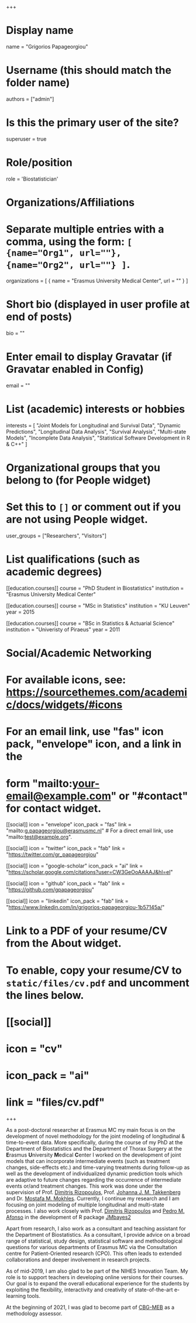 +++
# Display name
name = "Grigorios Papageorgiou"

# Username (this should match the folder name)
authors = ["admin"]

# Is this the primary user of the site?
superuser = true

# Role/position
role = 'Biostatistician'

# Organizations/Affiliations
#   Separate multiple entries with a comma, using the form: `[ {name="Org1", url=""}, {name="Org2", url=""} ]`.
organizations = [ { name = "Erasmus University Medical Center", url = "" } ]

# Short bio (displayed in user profile at end of posts)
bio = ""

# Enter email to display Gravatar (if Gravatar enabled in Config)
email = ""

# List (academic) interests or hobbies
interests = [
  "Joint Models for Longitudinal and Survival Data",
  "Dynamic Predictions",
  "Longitudinal Data Analysis", 
  "Survival Analysis", 
  "Multi-state Models",
  "Incomplete Data Analysis", 
  "Statistical Software Development in R & C++"
]

# Organizational groups that you belong to (for People widget)
#   Set this to `[]` or comment out if you are not using People widget.
user_groups = ["Researchers", "Visitors"]

# List qualifications (such as academic degrees)
[[education.courses]]
  course = "PhD Student in Biostatistics"
  institution = "Erasmus University Medical Center"

[[education.courses]]
  course = "MSc in Statistics"
  institution = "KU Leuven"
  year = 2015

[[education.courses]]
  course = "BSc in Statistics & Actuarial Science"
  institution = "Univeristy of Piraeus"
  year = 2011

# Social/Academic Networking
# For available icons, see: https://sourcethemes.com/academic/docs/widgets/#icons
#   For an email link, use "fas" icon pack, "envelope" icon, and a link in the
#   form "mailto:your-email@example.com" or "#contact" for contact widget.

[[social]]
  icon = "envelope"
  icon_pack = "fas"
  link = "mailto:g.papageorgiou@erasmusmc.nl"  # For a direct email link, use "mailto:test@example.org".

[[social]]
  icon = "twitter"
  icon_pack = "fab"
  link = "https://twitter.com/gr_papageorgiou"

[[social]]
  icon = "google-scholar"
  icon_pack = "ai"
  link = "https://scholar.google.com/citations?user=CW3GeOoAAAAJ&hl=el"

[[social]]
  icon = "github"
  icon_pack = "fab"
  link = "https://github.com/gpapageorgiou"
  
[[social]]
  icon = "linkedin"
  icon_pack = "fab"
  link = "https://www.linkedin.com/in/grigorios-papageorgiou-1b57145a/"

# Link to a PDF of your resume/CV from the About widget.
# To enable, copy your resume/CV to `static/files/cv.pdf` and uncomment the lines below.
# [[social]]
#   icon = "cv"
#   icon_pack = "ai"
#   link = "files/cv.pdf"

+++

As a post-doctoral researcher at Erasmus MC my main focus is on the development of novel methodology for the joint modeling of longitudinal & time-to-event data. More specifically, during the course of my PhD at the Department of Biostatistics and the Department of Thorax Surgery at the <span style = 'font-weight: bold'>E</span>rasmus <span style = 'font-weight: bold'>U</span>niversity <span style = 'font-weight: bold'>M</span>edical <span style = 'font-weight: bold'>C</span>enter I worked on the development of joint models that can incorporate intermediate events (such as treatment changes, side-effects etc.) and time-varying treatments during follow-up as well as the development of individualized dynamic prediction tools which are adaptive to future changes regarding the occurrence of intermediate events or/and treatment changes. This work was done under the supervision of Prof. [Dimitris Rizopoulos](https://www.drizopoulos.com), Prof. [Johanna J. M. Takkenberg](https://www.researchgate.net/profile/Johanna_Takkenberg) and Dr. [Mostafa M. Mokhles](https://www.researchgate.net/profile/Mostafa_Mokhles). Currently, I continue my research and I am focusing on joint modeling of multiple longitudinal and multi-state processes. I also work closely with Prof. [Dimitris Rizopoulos](https://www.drizopoulos.com) and [Pedro M. Afonso](https://www.pafonso.com/) in the development of R package [JMbayes2](https://drizopoulos.github.io/JMbayes2/)

Apart from research, I also work as a consultant and teaching assistant for the Department of Biostatistics. 
As a consultant, I provide advice on a broad range of statistical, study design, statistical software and methodological questions for various departments of Erasmus MC via the Consultation centre for Patient-Oriented research (CPO). This often leads to extended collaborations and deeper involvement in research projects.        

As of mid-2019, I am also glad to be part of the NIHES Innovation Team. My role is to support teachers in developing online versions for their courses. Our goal is to expand the overall educational experience for the students by exploiting the flexibility, interactivity and creativity of state-of-the-art e-learning tools. 

At the beginning of 2021, I was glad to become part of [CBG-MEB](https://english.cbg-meb.nl/) as a methodology assessor.

